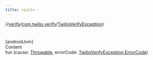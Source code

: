 ```yaml
---
title: <init> -
---
```

//[verify](../../index.md)/[com.twilio.verify](../index.md)/[TwilioVerifyException](index.md)/[<init>](-init-.md)



# <init>  
[androidJvm]  
Content  
fun [<init>](-init-.md)(cause: [Throwable](https://kotlinlang.org/api/latest/jvm/stdlib/kotlin/-throwable/index.html), errorCode: [TwilioVerifyException.ErrorCode](-error-code/index.md))  



